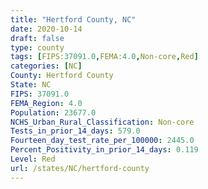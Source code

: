 ```yaml
---
title: "Hertford County, NC"
date: 2020-10-14
draft: false
type: county
tags: [FIPS:37091.0,FEMA:4.0,Non-core,Red]
categories: [NC]
County: Hertford County
State: NC
FIPS: 37091.0
FEMA_Region: 4.0
Population: 23677.0
NCHS_Urban_Rural_Classification: Non-core
Tests_in_prior_14_days: 579.0
Fourteen_day_test_rate_per_100000: 2445.0
Percent_Positivity_in_prior_14_days: 0.119
Level: Red
url: /states/NC/hertford-county
---
```



